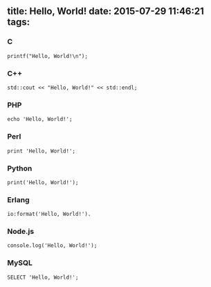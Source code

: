 title: Hello, World!
date: 2015-07-29 11:46:21
tags:
---
### C
	printf("Hello, World!\n");

### C++
	std::cout << "Hello, World!" << std::endl;

### PHP
	echo 'Hello, World!';

### Perl
	print 'Hello, World!';

### Python
	print('Hello, World!');

### Erlang
	io:format('Hello, World!').

### Node.js
	console.log('Hello, World!');

### MySQL
	SELECT 'Hello, World!';